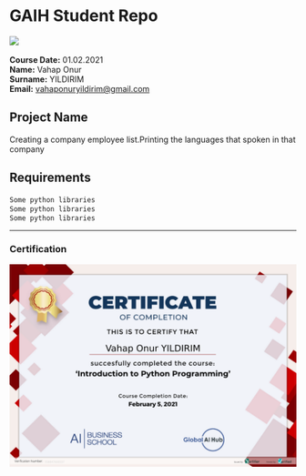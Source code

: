 # GAIH Student Repo
![](img/logo.png)

**Course Date:** 01.02.2021 <br>
**Name:** Vahap Onur <br>
**Surname:** YILDIRIM<br>
**Email:** vahaponuryildirim@gmail.com 



## Project Name
Creating a company employee list.Printing the languages that spoken in that company

## Requirements
```
Some python libraries
Some python libraries
Some python libraries
```
---

### Certification
![](img/aihub_certificate.png)

